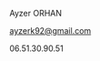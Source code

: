 Ayzer ORHAN

ayzerk92@gmail.com 

06.51.30.90.51

<!---
Ayzer-ORHAN/Ayzer-ORHAN is a ✨ special ✨ repository because its `README.md` (this file) appears on your GitHub profile.
You can click the Preview link to take a look at your changes.
--->
